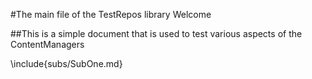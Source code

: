 #The main file of the TestRepos library
Welcome

##This is a simple document
that is used to test various aspects of the ContentManagers

\include{subs/SubOne.md}